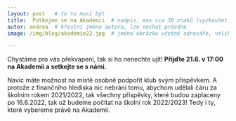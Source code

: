 ```yaml
---
layout: post   # to tu musí být
title:  Potkejme se na Akademii  # nadpis, max cca 30 znaků (vyzkoušet)
autor: andrea  # křestní jméno autora, lze nechat prázdné
image: /img/blog/akademie22.jpg  # jméno obrázku včetně adresáře, velikost 900x600

---
```

Chystáme pro vás překvapení, tak si ho nenechte ujít!
**Přijďte 21.6. v 17:00 na Akademii a setkejte se s námi.**
<!--vice-->

Navíc máte možnost na místě osobně podpořit klub svým příspěvkem. A protože z finančního hlediska nic nebrání tomu, abychom udělali čáru za školním rokem 2021/2022,
tak všechny příspěvky, které budou zaplaceny po 16.6.2022, tak už budeme počítat na školní rok 2022/2023! Tedy i ty, které vybereme právě na Akademii.

